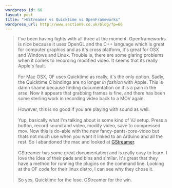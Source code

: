 ```yaml
--- 
wordpress_id: 66
layout: post
title: ">GStreamer vs Quicktime vs OpenFrameworks"
wordpress_url: http://www.section9.co.uk/blog/?p=66
---
```

>I've been having fights with all three at the moment. Openframeworks is nice because it uses OpenGL and the C++ language which is great for computer graphics and as it's cross platform, it's great for OSX and Windows and Linux. Trouble is, there are some glaring problems when it comes to recording modified video. It seems that its really Apple's fault.<br /><br />For Mac OSX, OF uses Quicktime as really, it's the only option. Sadly, the Quicktime C bindings are no longer <span style="font-style:italic;">in fashion</span> with Apple. This is damn shame because finding documentation on it is a pain in the arse. Now it appears that grabbing frames is fine, and there has been some sterling work in recording video back to a MOV again.<br /><br />However, this is no good if you are playing with sound as well.<br /><br />Yup, basically what I'm talking about is some kind of VJ setup. Press a button, record sound and video, modify video, save to compressed mov. Now this is do-able with the new fancy-pants-core-video but thats not much use when you want it linked to an Arduino and all the rest. So I abandoned the mac and looked at <a href="http://www.gstreamer.net/">GStreamer</a>.<br /><br />GStreamer has some great documentation and is really easy to learn. I love the idea of their pads and bins and similar. It's great that they have a method for running the plugins on the command line. Looking at the OF code for their linux distro, I can see why they chose it.<br /><br />So yes, Quicktime for the lose. GStreamer for the win.

